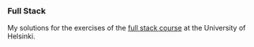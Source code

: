 ### Full Stack

My solutions for the exercises of the [full stack course](https://fullstackopen.com/en) at the University of Helsinki.
